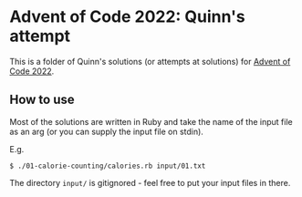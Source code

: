 # Advent of Code 2022: Quinn's attempt

This is a folder of Quinn's solutions (or attempts at solutions) for [Advent of Code 2022](https://adventofcode.com/2022).

## How to use

Most of the solutions are written in Ruby and take the name of the input file as an arg (or you can supply the input file on stdin).

E.g.

```console
$ ./01-calorie-counting/calories.rb input/01.txt
```

The directory `input/` is gitignored - feel free to put your input files in there.

